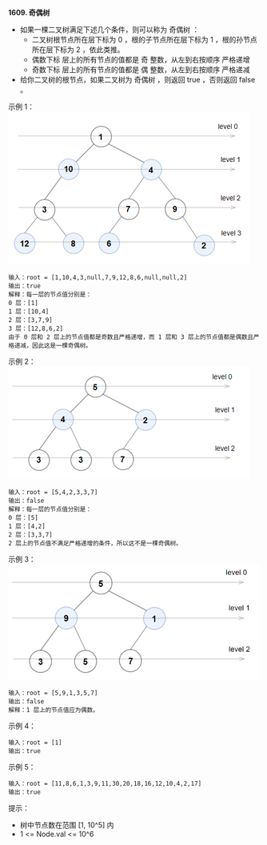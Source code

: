 **1609. 奇偶树**
- 如果一棵二叉树满足下述几个条件，则可以称为 奇偶树 ：
    - 二叉树根节点所在层下标为 0 ，根的子节点所在层下标为 1 ，根的孙节点所在层下标为 2 ，依此类推。
    - 偶数下标 层上的所有节点的值都是 奇 整数，从左到右按顺序 严格递增
    - 奇数下标 层上的所有节点的值都是 偶 整数，从左到右按顺序 严格递减
- 给你二叉树的根节点，如果二叉树为 奇偶树 ，则返回 true ，否则返回 false 。

示例 1：
![isEvenOddTree1](../../../../../../resources/node/treenode/verify/isEvenOddTree1.png "isEvenOddTree1")
```
输入：root = [1,10,4,3,null,7,9,12,8,6,null,null,2]
输出：true
解释：每一层的节点值分别是：
0 层：[1]
1 层：[10,4]
2 层：[3,7,9]
3 层：[12,8,6,2]
由于 0 层和 2 层上的节点值都是奇数且严格递增，而 1 层和 3 层上的节点值都是偶数且严格递减，因此这是一棵奇偶树。
```

示例 2：
![isEvenOddTree2](../../../../../../resources/node/treenode/verify/isEvenOddTree2.png "isEvenOddTree2")
```
输入：root = [5,4,2,3,3,7]
输出：false
解释：每一层的节点值分别是：
0 层：[5]
1 层：[4,2]
2 层：[3,3,7]
2 层上的节点值不满足严格递增的条件，所以这不是一棵奇偶树。
```

示例 3：
![isEvenOddTree3](../../../../../../resources/node/treenode/verify/isEvenOddTree3.png "isEvenOddTree3")
```
输入：root = [5,9,1,3,5,7]
输出：false
解释：1 层上的节点值应为偶数。
```

示例 4：
```
输入：root = [1]
输出：true
```

示例 5：
```
输入：root = [11,8,6,1,3,9,11,30,20,18,16,12,10,4,2,17]
输出：true
```

提示：
- 树中节点数在范围 [1, 10^5] 内
- 1 <= Node.val <= 10^6


